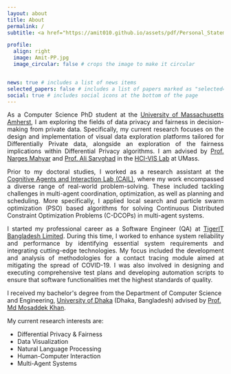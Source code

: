 ```yaml
---
layout: about
title: About
permalink: /
subtitle: <a href="https://amit010.github.io/assets/pdf/Personal_Statement.pdf">Actively looking for internship opportunities for Summer 2025!</a>

profile:
  align: right
  image: Amit-PP.jpg
  image_circular: false # crops the image to make it circular


news: true # includes a list of news items
selected_papers: false # includes a list of papers marked as "selected={true}"
social: true # includes social icons at the bottom of the page
---
```

<p style="text-align:justify">
As a Computer Science PhD student at the <a href='https://www.cics.umass.edu/'>University of Massachusetts Amherst</a>, 
I am exploring the fields of data privacy and fairness in decision-making from private data. Specifically, my current research focuses 
on the design and implementation of visual data exploration platforms tailored for Differentially Private data, alongside an 
exploration of the fairness implications within Differential Privacy algorithms. I am advised by 
<a href="https://groups.cs.umass.edu/nmahyar/">Prof. Narges Mahyar</a> and 
<a href="https://groups.cs.umass.edu/asarv/">Prof. Ali Sarvghad</a> in the <a href="https://groups.cs.umass.edu/hci-vis/">HCI-VIS Lab</a> at UMass.
</p>

<p style="text-align:justify">
Prior to my doctoral studies, I worked as a research assistant at the 
<a href='https://mmkhansajeeb.com/cailresearchgroup.html'>Cognitive Agents and Interaction Lab (CAIL)</a>, 
where my work encompassed a diverse range of real-world problem-solving. These included tackling challenges 
in multi-agent coordination, optimization, as well as planning and scheduling. More specifically, I applied 
local search and particle swarm optimization (PSO) based algorithms for solving Continuous Distributed Constraint Optimization
Problems (C-DCOPs) in multi-agent systems.
</p>

<p style="text-align:justify">
I started my professional career as a Software Engineer (QA) at <a href="https://www.tigerit.com/">TigerIT Bangladesh Limited</a>.
During this time, I worked to enhance system reliability and performance 
by identifying essential system requirements and integrating cutting-edge technologies. My focus included the development 
and analysis of methodologies for a contact tracing module aimed at mitigating the spread of COVID-19. I was also involved in 
designing and executing comprehensive test plans and developing automation scripts to ensure that software functionalities 
met the highest standards of quality.


I received my bachelor's degree from the Department of Computer Science and Engineering, 
<a href="https://www.du.ac.bd/body/CSE">University of Dhaka</a> (Dhaka, Bangladesh) advised by 
<a href="https://mmkhansajeeb.com/">Prof. Md Mosaddek Khan</a>.
</p>

My current research interests are:
<ul>
    <li> Differential Privacy & Fairness </li>
    <li> Data Visualization </li>
    <li> Natural Language Processing </li>
    <li> Human-Computer Interaction </li>
    <li> Multi-Agent Systems </li>
</ul>